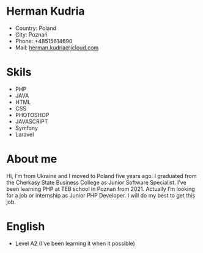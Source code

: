 # Herman Kudria

* Country: Poland
* City: Poznań
* Phone: +48515614690
* Mail: herman.kudria@icloud.com

# Skils

* PHP
* JAVA
* HTML
* CSS
* PHOTOSHOP
* JAVASCRIPT
* Symfony
* Laravel

# About me
Hi, I’m from Ukraine and I moved to Poland five years ago. I graduated from the Cherkasy State Business College as Junior Software Specialist. I’ve been learning PHP at TEB school in Poznan from 2021. Actually I’m looking for a job or internship as Junior PHP Developer. I will do my best to get this job.

# English

* Level A2 (I've been learning it when it possible)